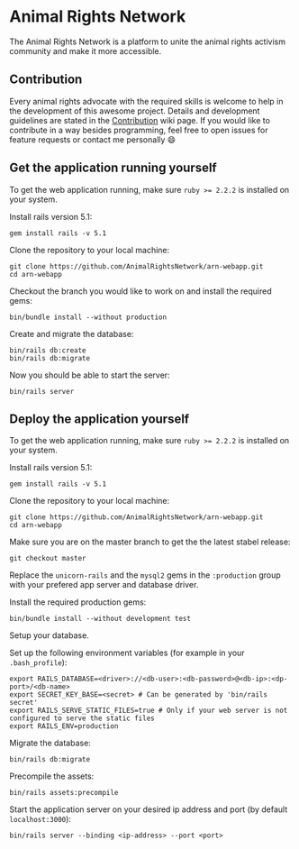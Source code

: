 # Animal Rights Network
The Animal Rights Network is a platform to unite the animal rights activism community and make it more accessible.

## Contribution
Every animal rights advocate with the required skills is welcome to help in the development of this awesome project. Details and development guidelines are stated in the [Contribution](/AnimalRightsNetwork/arn-webapp/wiki/Contribution) wiki page. If you would like to contribute in a way besides programming, feel free to open issues for feature requests or contact me personally :smile:

## Get the application running yourself
To get the web application running, make sure `ruby >= 2.2.2` is installed on your system.

Install rails version 5.1:
```
gem install rails -v 5.1
```

Clone the repository to your local machine:
```
git clone https://github.com/AnimalRightsNetwork/arn-webapp.git
cd arn-webapp
```

Checkout the branch you would like to work on and install the required gems:
```
bin/bundle install --without production
```

Create and migrate the database:
```
bin/rails db:create
bin/rails db:migrate
```

Now you should be able to start the server:
```
bin/rails server
```

## Deploy the application yourself
To get the web application running, make sure `ruby >= 2.2.2` is installed on your system.

Install rails version 5.1:
```
gem install rails -v 5.1
```

Clone the repository to your local machine:
```
git clone https://github.com/AnimalRightsNetwork/arn-webapp.git
cd arn-webapp
```

Make sure you are on the master branch to get the the latest stabel release:
```
git checkout master
```

Replace the `unicorn-rails` and the `mysql2` gems in the `:production` group with your prefered app server and database driver.

Install the required production gems:
```
bin/bundle install --without development test
```

Setup your database.

Set up the following environment variables (for example in your `.bash_profile`):
```
export RAILS_DATABASE=<driver>://<db-user>:<db-password>@<db-ip>:<dp-port>/<db-name>
export SECRET_KEY_BASE=<secret> # Can be generated by 'bin/rails secret'
export RAILS_SERVE_STATIC_FILES=true # Only if your web server is not configured to serve the static files
export RAILS_ENV=production
```

Migrate the database:
```
bin/rails db:migrate
```

Precompile the assets:
```
bin/rails assets:precompile
```

Start the application server on your desired ip address and port (by default `localhost:3000`):
```
bin/rails server --binding <ip-address> --port <port>
```
